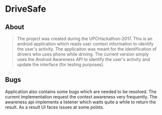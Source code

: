 # DriveSafe


## About
> The project was created during the UPCHackathon-2017. This is an android application which reads user context information to identify the user's activity. The applicaiton was meant for the identification of drivers who uses phone while driving. The current version simply uses the Android Awareness API to identify the user's activity and update the interface (for testing purposes). 

## Bugs
Application also contains some bugs which are needed to be resolved. The current implementation request the context awareness very frequently. The awareness api implements a listener which waits quite a while to return the result. As a result UI faces issues at some points.
